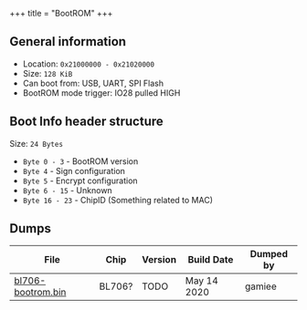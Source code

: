 +++
title = "BootROM"
+++

## General information

- Location: `0x21000000 - 0x21020000`
- Size: `128 KiB`
- Can boot from: USB, UART, SPI Flash
- BootROM mode trigger: IO28 pulled HIGH

## Boot Info header structure

Size: `24 Bytes`

- `Byte 0 - 3` - BootROM version
- `Byte 4` - Sign configuration
- `Byte 5` - Encrypt configuration
- `Byte 6 - 15` - Unknown
- `Byte 16 - 23` - ChipID (Something related to MAC)


## Dumps

| File                                                                       | Chip   | Version | Build Date            | Dumped by |
|----------------------------------------------------------------------------|--------|---------|-----------------------|-----------|
| [bl706-bootrom.bin](/binaries/bl70x/bl706-bootrom.bin)                     | BL706? | TODO    | May 14 2020           | gamiee    |